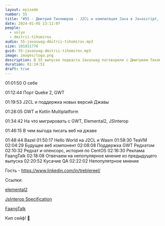 ```yaml
---
layout: episode
number: 55
title: "#55 - Дмитрий Тихомиров - J2CL и компиляция Java в Javascript, GWT и опенсорс в Редхат"
date: 2024-01-05 13:11:07
people:
  - volyx
  - dmitrii-tihomirov
audio: 55-javaswag-dmitrii-tihomirov.mp3
size: 101831776 
guid: 55-javaswag-dmitrii-tihomirov.mp3
image: images/logo.png
description: В 55 выпуске подкаста Javaswag поговорили с Дмитрием Тихомировым о компиляции Java в Javascript, GWT, J2CL и опенсорсе в Редхат
duration: 01:24:51
draft: true
---
```


01:01:50 О себе

01:12:44 Порт Queke 2, GWT

01:19:53 J2CL и поддержка новых версий Джавы

01:28:05 GWT и Kotlin Multiplatform

01:34:42 На что мигрировать с GWT, Elemental2, JSInterop

01:46:15 В чем выгода писать веб на джаве

01:48:44 Bazel
01:50:17 Hello World на J2CL и  Wasm
01:58:30 TeaVM
02:04:29 Будущее веб компонент
02:08:08 Поддержка GWT Редхатом
02:10:32 Редхат и опенсорс, история по CentOS
02:16:30 Реклама FaangTalk
02:18:08 Отвечаем на непопулярное мнение из предыдущего выпуска
02:20:52 Кусачие QA
02:22:02 Непопулятрное мнение

Гость - https://www.linkedin.com/in/treblereel/

Ссылки:

[elemental2](https://github.com/google/elemental2)

[JsInterop Specification](https://docs.google.com/document/d/10fmlEYIHcyead_4R1S5wKGs1t2I7Fnp_PaNaa7XTEk0/edit#heading=h.o7amqk9edhb9)

[FaangTalk](https://www.youtube.com/@faangtalk)

Кип сейф! 🖖
